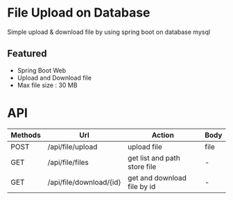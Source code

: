 # File Upload on Database
Simple upload & download file by using spring boot on database mysql

## Featured
- Spring Boot Web
- Upload and Download file
- Max file size : 30 MB

# API

Methods | Url | Action | Body |
--- | --- | --- | --- |
| POST | /api/file/upload | upload file | file |
| GET | /api/file/files | get list and path store file | - |
| GET | /api/file/download/{id} | get and download file by id | - |
